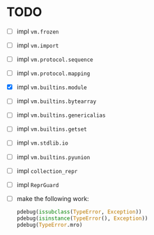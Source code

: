 # TODO

- [ ] impl `vm.frozen`
- [ ] impl `vm.import`
- [ ] impl `vm.protocol.sequence`
- [ ] impl `vm.protocol.mapping`
- [X] impl `vm.builtins.module`
- [ ] impl `vm.builtins.bytearray`
- [ ] impl `vm.builtins.genericalias`
- [ ] impl `vm.builtins.getset`
- [ ] impl `vm.stdlib.io`
- [ ] impl `vm.builtins.pyunion`
- [ ] impl `collection_repr`
- [ ] impl `ReprGuard`
- [ ] make the following work:

    ```python
    pdebug(issubclass(TypeError, Exception))
    pdebug(isinstance(TypeError(), Exception))
    pdebug(TypeError.mro)
    ```
